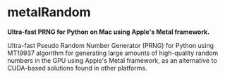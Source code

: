# metalRandom
**Ultra-fast PRNG for Python on Mac using Apple's Metal framework.**

Ultra-fast Pseudo Random Number Generator (PRNG) for Python using MT19937 algorithm for generating large amounts of high-quality random numbers in the GPU using Apple's Metal framework, as an alternative to CUDA-based solutions found in other platforms.
